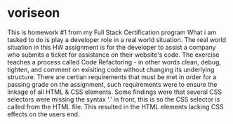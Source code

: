 # voriseon
This  is homework #1 from my Full Stack Certification program
What i am tasked to do is play a developer role in a real world situation.
The real world situation in this HW assignment is for the developer to assist a company who submits a ticket for assistance on their website's code.
The exercise teaches a process called Code Refactoring - in other words clean, debug, tighten, and comment on exisiting code without changing its underlying structure.
There are certian requirements that must be met in order for a passing grade on the assignment, such requirements were to ensure the linkage of all HTML & CSS elements. Some findings were that several CSS selectors were missing the syntax '.' in front, this is so the CSS selector is called from the HTML file. This resulted in the HTML elements lacking CSS effects on the users end. 
